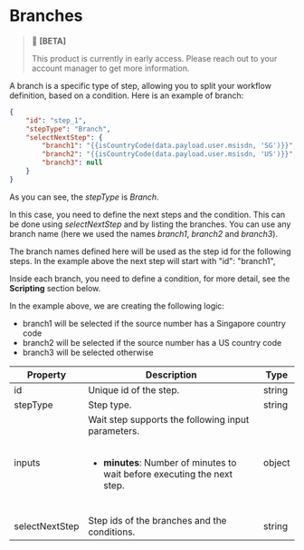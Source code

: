 # Branches


> 🚧 **[BETA]**
>
> This product is currently in early access. Please reach out to your account manager to get more information.
>

A branch is a specific type of step, allowing you to split your workflow definition, based on a condition.
Here is an example of branch:

```json
{
    "id": "step_1",
    "stepType": "Branch",
    "selectNextStep": {
        "branch1": "{{isCountryCode(data.payload.user.msisdn, 'SG')}}",
        "branch2": "{{isCountryCode(data.payload.user.msisdn, 'US')}}",
        "branch3": null
    }
}
```

As you can see, the *stepType* is *Branch*.

In this case, you need to define the next steps and the condition.
This can be done using *selectNextStep* and by listing the branches.
You can use any branch name (here we used the names *branch1*, *branch2* and *branch3*).

The branch names defined here will be used as the step id for the following steps.
In the example above the next step will start with "id": "branch1",

Inside each branch, you need to define a condition, for more detail, see the **Scripting** section below.

In the example above, we are creating the following logic:
- branch1 will be selected if the source number has a Singapore country code
- branch2 will be selected if the source number has a US country code
- branch3 will be selected otherwise

| Property   | Description                                                                                                                                                                                                                                                                                                                                                                                                     | Type   |
|------------|-----------------------------------------------------------------------------------------------------------------------------------------------------------------------------------------------------------------------------------------------------------------------------------------------------------------------------------------------------------------------------------------------------------------|--------|
| id         | Unique id of the step.                                                                                                                                                                                                                                                                                                                                                                                          | string |
| stepType   | Step type.                                                                                                                                                                                                                                                                                                                                                                                                      | string |
| inputs     | Wait step supports the following input parameters.<ul><br /><li> **minutes**: Number of minutes to wait before executing the next step.  </li></ul> <br />                                                                                                                                                                 | object |
| selectNextStep | Step ids of the branches and the conditions.                                                                                                                                                                                                                                                                                   | string |








‎
‎
